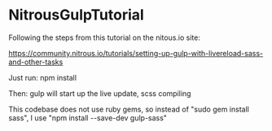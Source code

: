 # NitrousGulpTutorial
Following the steps from this tutorial on the nitous.io site:

https://community.nitrous.io/tutorials/setting-up-gulp-with-livereload-sass-and-other-tasks

Just run: npm install

Then: gulp will start up the live update, scss compiling

This codebase does not use ruby gems, so instead of "sudo gem install sass", I use "npm install --save-dev gulp-sass"
